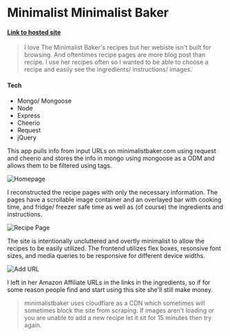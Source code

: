 # Minimalist Minimalist Baker

#### [Link to hosted site](https://mmbaker.herokuapp.com)

> I love The Minimalist Baker's recipes but her webiste isn't built for browsing. And oftentimes recipe pages are more blog post than recipe. I use her recipes often so I wanted to be able to choose a recipe and easily see the ingredients/ instructions/ images.

#### Tech

- Mongo/ Mongoose
- Node
- Express
- Cheerio
- Request
- jQuery

This app pulls info from input URLs on minimalistbaker.com using request and cheerio and stores the info in mongo using mongoose as a ODM and allows them to be filtered using tags. 

![Homepage](https://i.imgur.com/OUrmyqC.jpg)

I reconstructed the recipe pages with only the necessary information. The pages have a scrollable image container and an overlayed bar with cooking time, and fridge/ freezer safe time as well as (of course) the ingredients and instructions. 

![Recipe Page](https://i.imgur.com/CLHJYRu.png)

The site is intentionally uncluttered and overtly minimalist to allow the recipes to be easily utilized. The frontend utilizes flex boxes, resonsive font sizes, and media queries to be responsive for different device widths.

![Add URL](https://i.imgur.com/jhJTSjr.png)

I left in her Amazon Affiliate URLs in the links in the ingredients, so if for some reason people find and start using this site she'll still make money.


>minimalistbaker uses cloudflare as a CDN which sometimes will sometimes block the site from scraping. If images aren't loading or you are unable to add a new recipe let it sit for 15 minutes then try again.
